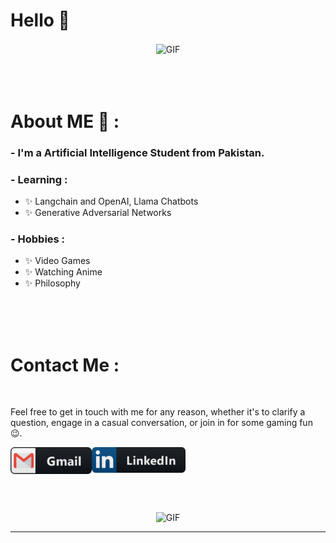 # Hello 👋

<div align="center">
  
<img height="350" width="600" alt="GIF" align="center" src="https://media.giphy.com/media/v1.Y2lkPTc5MGI3NjExNmh0ZThiaXZiZnJybDJrNHZ0dnBsbGlndHI1cGhsODlrNm9rNHdmbiZlcD12MV9pbnRlcm5hbF9naWZfYnlfaWQmY3Q9Zw/FWAcpJsFT9mvrv0e7a/giphy.gif">

</div>

</br>
</br>
</br>

# About ME 💬 :

### - I'm a Artificial Intelligence Student from Pakistan.


### - Learning :

- ✨ Langchain and OpenAI, Llama Chatbots
- ✨ Generative Adversarial Networks

### - Hobbies :

- ✨ Video Games
- ✨ Watching Anime
- ✨ Philosophy 

</br>
</br>
</br>



# Contact Me :

<p>
 </br>



Feel free to get in touch with me for any reason, whether it's to clarify a question, engage in a casual conversation, or join in for some gaming fun 😉.

<a href="mailto:adambinsaleem123@gmail.com">
 <img align="left" alt="Gmail" width="130" hight="100" src="https://github.com/talhaty/talhaty/blob/main/assets/icons/gmail.png" />
</a>
<a href="https://www.linkedin.com/in/muhammad-adam-ch">
  <img align="left" alt="Linkedin" width="150" hight="100" src="https://github.com/talhaty/talhaty/blob/main/assets/icons/linkedin.png" />
</br>
</br>
</br>
</a>

</br>
</br>
</br>
 <div align="center">
<img height="350" width="600" align="center" alt="GIF" src="https://media.giphy.com/media/12K8GGWstl229G/giphy.gif">
</div>

 </p>



---
